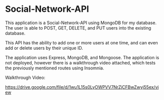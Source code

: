 # Social-Network-API

This application is a Social-Network-API using MongoDB for my database. The user is able to POST, GET, DELETE, and PUT users into the existing database. 

This API has the ability to add one or more users at one time, and can even add or delete users by their unique ID.

The application uses Express, MongoDB, and Mongoose. The application is not deployed, however there is a walkthrough video attached, which tests the previously mentioned routes using Insomnia.

Walkthrough Video:

https://drive.google.com/file/d/1wu1L15s0LyOWPVV7NrZjCFBwZwyj55ex/view


